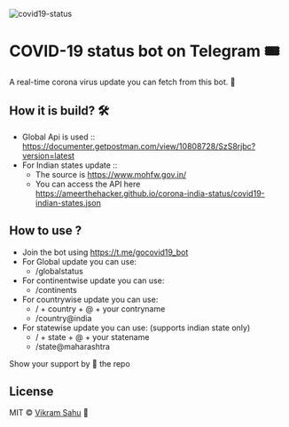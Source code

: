 ![covid19-status](https://i.imgur.com/DGiBzdE.png)

# COVID-19 status bot on Telegram 🎟

A real-time corona virus update you can fetch from this bot. 🤖

## How it is build? 🛠

- Global Api is used :: https://documenter.getpostman.com/view/10808728/SzS8rjbc?version=latest
- For Indian states update :: 
    - The source is https://www.mohfw.gov.in/
    - You can access the API here https://ameerthehacker.github.io/corona-india-status/covid19-indian-states.json
    
## How to use ?

- Join the bot using https://t.me/gocovid19_bot
- For Global update you can use:
    - /globalstatus
- For continentwise update you can use:
    - /continents
- For countrywise update you can use:
    - / + country + @ + your contryname
    - /country@india
- For statewise update you can use: (supports indian state only)
    - / +  state + @ + your statename 
    - /state@maharashtra
    
Show your support by 🤩 the repo

## License

MIT © [Vikram Sahu](snipperbytes(@)gmail(dot)com) 🥑

    
